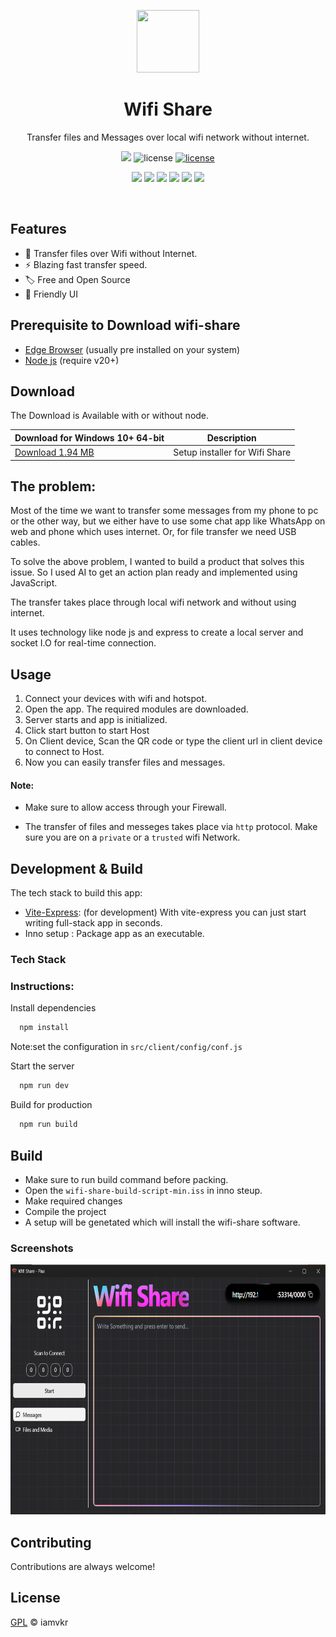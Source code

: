 <p align="center">
  <img src="public/wifiShare.ico" width="100px" height="100px">
</p>

<div align="center">
  <h1>Wifi Share</h1>
</div>
<p align="center">Transfer files and Messages over local wifi network without internet.</p>

<p align="center">
<img src="https://img.shields.io/badge/version-v1.0.0-blue">
<img src="https://img.shields.io/badge/node-v.20+-brightgreen" alt="license" />
<a href="https://opensource.org/licenses/"><img src="https://img.shields.io/badge/License-GPL%20v3-green.svg" alt="license" /></a>
</p>

<p align="center">
<img src="https://img.shields.io/badge/vite--express-black?logo=vite">
<img src="https://img.shields.io/badge/node-black?logo=nodedotjs">
<img src="https://img.shields.io/badge/express-black?logo=express">
<img src="https://img.shields.io/badge/socket.io-black?logo=socketdotio">
<img src="https://img.shields.io/badge/tailwindcss-black?logo=tailwindcss">
<img src="https://img.shields.io/badge/shadcnui-black?logo=shadcnui">
</p>

<br />

## Features

- 🚀 Transfer files over Wifi without Internet.
- ⚡️ Blazing fast transfer speed.
- 🏷️ Free and Open Source
- 🌱 Friendly UI

## Prerequisite to Download wifi-share

- [Edge Browser](https://www.microsoft.com/en-us/edge/?ch=1&form=MA13FJ) (usually pre installed on your system)
- [Node js](https://nodejs.org/en) (require v20+)

## Download

The Download is Available with or without node.

| Download for Windows 10+ 64-bit              | Description             |
|----------------------------------------------|-------------------------|
| [Download 1.94 MB](https://github.com/iamvkr/wifi-share/raw/refs/heads/main/Export/wifi-share%20setup.exe) | Setup installer for Wifi Share     |


## The problem:
Most of the time we want to transfer some messages from my phone to pc or the other way, but we either have to use some chat app like WhatsApp on web and phone which uses internet.
Or, for file transfer we need USB cables.

To solve the above problem, I wanted to build a product that solves this issue. So I used AI to get an action plan ready and implemented using JavaScript.

The transfer takes place through local wifi network and without using internet.

It uses technology like node js and express to create a local server and socket I.O for real-time connection.

## Usage

1. Connect your devices with wifi and hotspot.
2. Open the app. The required modules are downloaded.
3. Server starts and app is initialized.
2. Click start button to start Host
3. On Client device, Scan the QR code or type the client url in client device to connect to Host.
4. Now you can easily transfer files and messages.

#### Note:

- Make sure to allow access through your Firewall.

- The transfer of files and messeges takes place via `http` protocol. Make sure you are on a `private` or a `trusted` wifi Network.

## Development & Build

The tech stack to build this app: 
- [Vite-Express](https://www.npmjs.com/package/vite-express): (for development) With vite-express you can just start writing full-stack app in seconds.
- Inno setup : Package app as an executable.

### Tech Stack




### Instructions:

Install dependencies

```bash
  npm install
```

Note:set the configuration in  `src/client/config/conf.js`

Start the server

```bash
  npm run dev
```

Build for production

```bash
  npm run build
```
## Build

- Make sure to run build command before packing.
- Open the `wifi-share-build-script-min.iss` in inno steup.
- Make required changes
- Compile the project
- A setup will be genetated which will install the wifi-share software.



### Screenshots

<img src="screenshot.png" height="400px">


## Contributing

Contributions are always welcome!

## License

[GPL](./LICENSE) © iamvkr